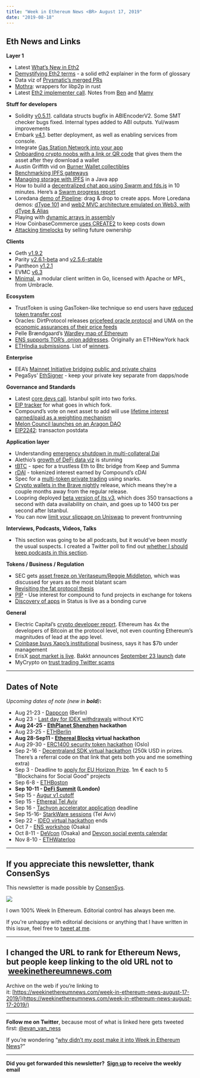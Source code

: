 ```yaml
---
title: "Week in Ethereum News <BR> August 17, 2019"
date: "2019-08-18"
---
```


## **Eth News and Links**

**Layer 1**

- Latest [What’s New in Eth2](https://notes.ethereum.org/c/Sk8Zs--CQ/https%3A%2F%2Fbenjaminion.xyz%2Fnewineth2%2F20190816.html)
- [Demystifying Eth2 terms](https://medium.com/alethio/ethereum-2-0-terms-demystified-8398357429d7) - a solid eth2 explainer in the form of glossary
- Data viz of [Prysmatic’s merged PRs](https://twitter.com/preston_vanloon/status/1162500817850703874)
- [Mothra](https://twitter.com/JonnyRhea/status/1161989070593110017): wrappers for libp2p in rust
- Latest [Eth2 implementer call](https://youtu.be/Av74vZRXeKo?t=428). Notes from [Ben](https://docs.google.com/document/d/197ZK_cyxcwAF3V5yQ7DIPKFJ0zz2VMt7gGiSWbutygg/edit#) and [Mamy](https://gist.github.com/mratsim/5e3f38d04c4c33ae714b30819eacf1c9)

**Stuff for developers**

- Solidity [v0.5.11](https://github.com/ethereum/solidity/releases/tag/v0.5.11). calldata structs bugfix in ABIEncoderV2. Some SMT checker bugs fixed. Internal types added to ABI outputs. Yul/wasm improvements
- Embark [v4.1](https://embark.status.im/news/2019/07/22/whats-new-in-embark-4.1/). better deployment, as well as enabling services from console.
- Integrate [Gas Station Network into your app](https://blog.openzeppelin.com/build-your-app-with-the-gas-station-network/)
- [Onboarding crypto noobs with a link or QR code](https://medium.com/linkdrophq/https-medium-com-linkdrophq-dashboard-launch-d8b3a2c8eec9) that gives them the asset after they download a wallet
- Austin Griffith vid on [Burner Wallet collectibles](https://www.youtube.com/watch?v=-jZIDQcldnY)
- [Benchmarking IPFS gateways](https://aadhi.rocks/benchmarking-ipfs-gateways/)
- [Managing storage with IPFS](https://kauri.io/article/3e8494f4f56f48c4bb77f1f925c6d926) in a Java app
- How to build a [decentralized chat app using Swarm and fds.js](https://blog.datafund.net/chattie-or-how-to-build-a-decentralised-chat-app-in-10-minutes-72ba816b88) in 10 minutes. Here’s a [Swarm progress report](https://medium.com/ethereum-swarm/ethereum-swarm-team-newsletter-july-2019-4f93a7c81f5b)
- Loredana [demo of Pipeline](https://twitter.com/lorecirstea/status/1162745148326973440): drag & drop to create apps. More Loredana demos: [dType 101](https://www.reddit.com/r/ethereum/comments/cpe5of/dtype_101_a_developer_guide_the_anatomy_of_a/) and [web2 MVC architecture emulated on Web3, with dType & Alias](https://youtu.be/4IHDQXuNarA)
- Playing with [dynamic arrays in assembl](https://forum.openzeppelin.com/t/playing-with-dynamic-arrays-in-assembly/1170)y
- How CoinbaseCommerce [uses CREATE2](https://blog.coinbase.com/usdc-payment-processing-in-coinbase-commerce-b1af1c82fb0) to keep costs down
- [Attacking timelocks](https://blog.openzeppelin.com/bypassing-smart-contract-timelocks/) by selling future ownership

**Clients**

- Geth [v1.9.2](https://github.com/ethereum/go-ethereum/releases/tag/v1.9.2)
- Parity [v2.6.1-beta](https://github.com/paritytech/parity-ethereum/releases/tag/v2.6.1) and [v2.5.6-stable](https://github.com/paritytech/parity-ethereum/releases/tag/v2.5.6)
- Pantheon [v1.2.1](https://pegasys.tech/solutions/)
- EVMC [v6.3](https://github.com/ethereum/evmc/releases/tag/v6.3.0)
- [Minimal](https://medium.com/@umbracle/announcing-minimal-f1174616c0be), a modular client written in Go, licensed with Apache or MPL, from Umbracle.

**Ecosystem**

- TrustToken is using GasToken-like technique so end users have [reduced token transfer cost](https://blog.trusttoken.com/gasboost-how-tusd-uses-15-less-gas-than-every-other-stablecoin-929b6a110b27)
- Oracles: DirtProtocol releases [pricefeed oracle protocol](https://twitter.com/yinyinwu/status/1162089347866222593) and UMA on the [economic assurances of their price feeds](https://medium.com/uma-project/umas-data-verification-mechanism-3c5342759eb8)
- Pelle Brændgaard’s [Wardley map of Ethereum](https://chainstrat.substack.com/p/building-a-working-map-of-ethereum)
- [ENS supports TOR’s .onion addresses](https://medium.com/the-ethereum-name-service/ens-now-supports-tor-onion-address-resolution-9bb3bdff6217). Originally an ETHNewYork hack
- [ETHIndia submissions](https://ethindia.devfolio.co/submissions). List of [winners](https://twitter.com/KushalSeth14/status/1158087205597794305).

**Enterprise**

- EEA’s [Mainnet Initiative bridging public and private chains](https://media.consensys.net/enterprise-ethereum-alliances-new-mainnet-initiative-bridges-permissioned-and-public-blockchains-bab7424e4d53)
- PegaSys’ [EthSigner](https://pegasys.tech/protecting-your-ethereum-private-key-with-ethsigner/) - keep your private key separate from dapps/node

**Governance and Standards**

- Latest [core devs call](https://youtu.be/08eaI8JjSbw?t=329). Istanbul split into two forks.
- [EIP tracker](https://github.com/ethereum/EIPs/blob/master/EIPS/eip-1679.md) for what goes in which fork.
- Compound’s vote on next asset to add will use [lifetime interest earned/paid as a weighting mechanism](https://medium.com/compound-finance/select-the-next-compound-asset-9e5e98f26822)
- [Melon Council launches on an Aragon DAO](https://medium.com/melonprotocol/launching-the-melon-council-dao-on-aragonos-42147c86582)
- [EIP2242](https://github.com/ethereum/EIPs/blob/42093a21c0f69781ba6d6bcda0262caa69f5f56c/EIPS/eip-draft_postdata.md): transacton postdata

**Application layer**

- Understanding [emergency shutdown in multi-collateral Dai](https://blog.makerdao.com/introduction-to-emergency-shutdown-in-multi-collateral-dai/)
- Alethio’s [growth of DeFi data viz](https://twitter.com/AlethioEthstats/status/1162426236636938240) is stunning
- [tBTC](https://twitter.com/mhluongo/status/1162481737525583873) - spec for a trustless Eth to Btc bridge from Keep and Summa
- [rDAI](https://www.decentral.ee/2019/08/13/rdai/) - tokenized interest earned by Compound’s cDAI
- Spec for a [multi-token private trading](https://ethresear.ch/t/opaque-mandrake-multi-token-private-pool-inside-ethereum/5965) using snarks.
- [Crypto wallets in the Brave nightly](https://twitter.com/lukemulks/status/1162431747918663680) release, which means they’re a couple months away from the regular release.
- Loopring deployed [beta version of its v3](https://medium.com/loopring-protocol/release-of-loopring-3-0-beta3-and-start-of-security-audit-3e3cdb8d0ad4), which does 350 transactions a second with data availability on chain, and goes up to 1400 txs per second after Istanbul.
- You can now [limit your slippage on Uniswap](https://twitter.com/UniswapExchange/status/1161348478900981761) to prevent frontrunning

**Interviews, Podcasts, Videos, Talks** 

- This section was going to be all podcasts, but it would’ve been mostly the usual suspects. I created a Twitter poll to find out [whether I should keep podcasts in this section](https://twitter.com/evan_van_ness/status/1162959862864764935).

**Tokens / Business / Regulation**

- SEC gets [asset freeze on Veritaseum/Reggie Middleton](https://www.sec.gov/news/press-release/2019-150), which was discussed for years as the most blatant scam
- [Revisiting the fat protocol thesis](https://medium.com/@jonathanjoseph/revisiting-the-fat-protocol-thesis-7ab50718ac56)
- [PIP](https://ethresear.ch/t/public-interest-projects-a-fully-onchain-risk-minimized-seed-funding-mechanism/5977) - Use interest for compound to fund projects in exchange for tokens
- [Discovery of apps](https://our.status.im/this-is-not-a-launch-post/) in Status is live as a bonding curve

**General**

- Electric Capital’s [crypto developer report](https://medium.com/@ElectricCapital/electric-capital-developer-report-h1-2019-7d836d68fecb). Ethereum has 4x the developers of Bitcoin at the protocol level, not even counting Ethereum’s magnitudes of lead at the app level.
- [Coinbase buys Xapo’s institutional](https://blog.coinbase.com/coinbase-custody-acquires-xapos-institutional-business-becoming-the-world-s-largest-crypto-2c1b46fc94c4) business, says it has $7b under management
- ErisX [spot market is live](https://twitter.com/ErisX_Digital/status/1161346433448075264). Bakkt announces [September 23 launch](https://medium.com/bakkt-blog/cleared-to-launch-8dfc3e6f9ed0) date
- MyCrypto on [trust trading Twitter scams](https://medium.com/mycrypto/research-into-trust-trading-scams-on-twitter-ba6309d87a18)

* * *

## **Dates of Note**

_Upcoming dates of note (new in **bold**)_**:**

- Aug 21-23 - [Dappcon](https://dappcon.io/) (Berlin)
- Aug 23 - [Last day for IDEX withdrawals](https://medium.com/idex/idex-kyc-transition-period-and-updated-asset-availability-for-us-markets-set-to-begin-d45e945f842d) without KYC
- **Aug 24-25 - [EthPlanet Shenzhen](https://twitter.com/Linktimetech/status/1160833156557070336) hackathon**
- Aug 23-25 - [ETHBerlin](https://ethberlinzwei.com/)
- **Aug 28-Sep11 - [Ethereal Blocks](https://hackathons.gitcoin.co/ethereal-blocks/) virtual hackathon**
- Aug 29-30 - [ERC1400 security token hackathon](https://medium.com/@ramvi/invitation-to-hackathon-in-oslo-29-30-august-1d8ec54a26ad) (Oslo)
- Sep 2-16 - [Decentraland SDK virtual hackathon](https://hack.decentraland.org/?with=weekinethereum) (250k USD in prizes. There’s a referral code on that link that gets both you and me something extra)
- Sep 3 - Deadline to [apply for EU Horizon Prize](https://ec.europa.eu/info/funding-tenders/opportunities/portal/screen/opportunities/topic-details/blockchain-eicprize-2019). 1m € each to 5 "Blockchains for Social Good" projects
- Sep 6-8 - [ETHBoston](https://eth.boston/)
- **Sep 10-11 - [DeFi Summit](https://defisumm.it/) (London)**
- Sep 15 - [Augur v1 cutoff](https://www.augur.net/blog/v1-cutoff/)
- Sep 15 - [Ethereal Tel Aviv](https://etherealsummit.com/events/ethereal-tel-aviv/)
- Sep 16 - [Tachyon accelerator application](https://labs.consensys.net/tachyon/) deadline
- Sep 15-16- [StarkWare sessions](https://www.starkware.co/sessions/) (Tel Aviv)
- Sep 22 - [IDEO virtual hackathon](https://coinlist.co/build/ideo) ends
- Oct 7 - [ENS workshop](https://medium.com/the-ethereum-name-service/ens-workshop-applications-are-now-open-f46db6c63384) (Osaka)
- Oct 8-11 - [DeVcon](https://devcon.org/) (Osaka) and [Devcon social events calendar](http://osaka.kickback.events/events/)
- Nov 8-10 - [ETHWaterloo](https://ethwaterloo.com/)

* * *

## **If you appreciate this newsletter, thank ConsenSys**

This newsletter is made possible by [ConsenSys](https://consensys.net/).  

[![](https://cdn.substack.com/image/fetch/w_1100,c_limit,f_auto,q_auto:good/https%3A%2F%2Fbucketeer-e05bbc84-baa3-437e-9518-adb32be77984.s3.amazonaws.com%2Fpublic%2Fimages%2F08f1b2fd-57e2-4d4b-bd42-730c769114be_240x240.jpeg)](https://cdn.substack.com/image/fetch/c_limit,f_auto,q_auto:good/https%3A%2F%2Fbucketeer-e05bbc84-baa3-437e-9518-adb32be77984.s3.amazonaws.com%2Fpublic%2Fimages%2F08f1b2fd-57e2-4d4b-bd42-730c769114be_240x240.jpeg)

  
I own 100% Week In Ethereum. Editorial control has always been me.

If you're unhappy with editorial decisions or anything that I have written in this issue, feel free to [tweet at me](https://twitter.com/evan_van_ness).

* * *

## **I changed the URL to rank for Ethereum News, but people keep linking to the old URL not to  [weekinethereumnews.com](https://weekinethereumnews.com/)** 

Archive on the web if you’re linking to it: [https://weekinethereumnews.com/week-in-ethereum-news-august-17-2019/](https://weekinethereumnews.com/week-in-ethereum-news-august-17-2019/)

* * *

**Follow me on Twitter**, because most of what is linked here gets tweeted first: [@evan\_van\_ness](https://twitter.com/evan_van_ness)

If you’re wondering “[why didn’t my post make it into Week in Ethereum News](https://www.evanvanness.com/post/179914035841/why-didnt-my-post-make-the-newsletter)?”

* * *

**Did you get forwarded this newsletter?  [Sign up](https://weekinethereum.substack.com/subscribe#about) to receive the weekly email**
